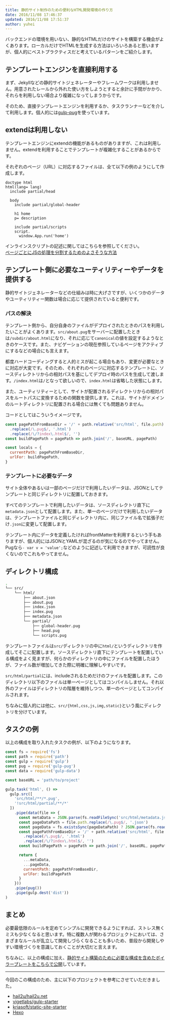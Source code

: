 ```yaml
---
title: 静的サイト制作のための便利なHTML開発環境の作り方
date: 2016/11/08 17:46:37
updated: 2016/11/08 17:51:37
author: yuhei
---
```

バックエンドの環境を用いない、静的なHTMLだけのサイトを構築する機会がよくあります。ローカルだけでHTMLを生成する方法はいろいろあると思いますが、個人的にベストプラクティスだと考えているパターンをご紹介します。

<!-- more -->

## テンプレートエンジンを直接利用する

まず、Jekyllなどの静的サイトジェネレーターやフレームワークは利用しません。用意されたレールから外れた使い方をしようとすると余計に手間がかかり、それらを利用しない場合より複雑になってしまうからです。

そのため、直接テンプレートエンジンを利用するか、タスクランナーなどを介して利用します。個人的には[gulp-pug](https://github.com/pugjs/gulp-pug)を使っています。

## extendは利用しない

テンプレートエンジンにextendの機能があるものがありますが、これは利用しません。extendを利用することでテンプレートが複雑化することがあるからです。

それぞれのページ（URL）に対応するファイルは、全て以下の例のようにして作成します。

```jade
doctype html
html(lang= lang)
  include partial/head

  body
    include partial/global-header

    h1 home
    p= description

    include partial/scripts
    script.
      window.App.run('home')
```

インラインスクリプトの記述に関してはこちらを参照してください。  
[ページごとにJSの処理を分割するためのよさそうな方法](/posts/page-dispatcher.html)

## テンプレート側に必要なユーティリティーやデータを提供する

静的サイトジェネレーターなどの仕組みは時に大げさですが、いくつかのデータやユーティリティー関数は場合に応じて提供されていると便利です。

### パスの解決

テンプレート側から、自分自身のファイルがデプロイされたときのパスを利用したいことがよくあります。`src/about.pug`をサーバーに配置したときは`/subdir/about.html`になり、それに応じて`canonical`の値を設定するようなときのケースです。また、ナビゲーションの現在参照しているページをアクティブにするなどの場合にも言えます。

都度ハードコーディングすると人的ミスが起こる場合もあり、変更が必要なときに対応が大変です。そのため、それぞれのページに対応するテンプレートに、ソースディレクトリからの相対パスを基にしてデプロイ時のパスを生成して渡します。`/index.html`は`/`となって欲しいので、`index.html`は省略した状態にします。

また、ユーティリティーとして、サイトが配置されるディレクトリからの相対パスをルートパスに変換するための関数を提供します。これは、サイトがドメインのルートディレクトリに配置される場合には無くても問題ありません。

コードとしてはこういうイメージです。

```javascript
const pagePathFromBaseDir = '/' + path.relative('src/html', file.path)
  .replace(/\.pug$/, '.html')
  .replace(/\/?index\.html$/, '')
const buildPagePath = pagePath => path.join('/', baseURL, pagePath)

const locals = {
  currentPath: pagePathFromBaseDir,
  urlFor: buildPagePath,
}
```

### テンプレートに必要なデータ

サイト全体やあるいは一部のページだけで利用したいデータは、JSONとしてテンプレートと同じディレクトリに配置しておきます。

すべてのテンプレートで利用したいデータは、ソースディレクトリ直下に`metadata.json`として配置します。また、単一のページだけで利用したいデータは、テンプレートファイルと同じディレクトリ内に、同じファイル名で拡張子だけ`.json`に変更して配置します。

テンプレート内にデータを定義したければfrontMatterを利用するという手もありますが、個人的にはJSONとYAMLが混ざるのが気になるのでやってません。Pugなら`- var v = 'value';`などのように記述して利用できますが、可読性が良くないのでこれもやってません。

## ディレクトリ構成

```bash
.
└── src/
    └── html/
        ├── about.json
        ├── about.pug
        ├── index.json
        ├── index.pug
        ├── metadata.json
        └── partial/
            ├── global-header.pug
            ├── head.pug
            └── scripts.pug
```

テンプレートファイルは`src/`ディレクトリの中に`html/`というディレクトリを作成してそこに配置します。ソースディレクトリ直下にテンプレートを配置している構成をよく見ますが、何らかのディレクトリの中にファイルを配置したほうが、ファイル数が増加してきた際に明確に理解しやすいです。

`src/html/partial`には、includeされるためだけのファイルを配置します。このディレクトリ以下のファイルは単一ページとしてはコンパイルしません。それ以外のファイルはディレクトリの階層を維持しつつ、単一のページとしてコンパイルされます。

ちなみに個人的には他に、`src/{html,css,js,img,static}`という風にディレクトリを分けています。

## タスクの例

以上の構成を取り入れたタスクの例が、以下のようになります。

```javascript
const fs = require('fs')
const path = require('path')
const gulp = require('gulp')
const pug = require('gulp-pug')
const data = require('gulp-data')

const baseURL = 'path/to/project'

gulp.task('html', () =>
  gulp.src([
    'src/html/**/*.pug',
    '!src/html/partial/**/*'
  ])
    .pipe(data(file => {
      const metaData = JSON.parse(fs.readFileSync('src/html/metadata.json', 'utf8'))
      const pageDataPath = file.path.replace(/\.pug$/, '.json')
      const pageData = fs.existsSync(pageDataPath) ? JSON.parse(fs.readFileSync(pageDataPath)) : null
      const pagePathFromBaseDir = '/' + path.relative('src/html', file.path)
        .replace(/\.pug$/, '.html')
        .replace(/\/?index\.html$/, '')
      const buildPagePath = pagePath => path.join('/', baseURL, pagePath)

      return {
        ...metaData,
        ...pageData,
        currentPath: pagePathFromBaseDir,
        urlFor: buildPagePath
      }
    }))
    .pipe(pug())
    .pipe(gulp.dest('dist'))
)
```

## まとめ

必要最低限のルールを定めてシンプルに開発できるようにすれば、ストレス無くミスも少なくなると思います。特に複数人が関わるプロジェクトにおいては、さまざまなルールが乱立して開発しづらくなることも多いため、普段から開発しやすい環境づくりを意識しておくことが大切だと言えます。

ちなみに、以上の構成に加え、[静的サイト構築のために必要な構成を含めたボイラープレートをこちらで公開](https://github.com/yuheiy/real-world-website-boilerplate)しています。

---

今回のこの構成のため、主に以下のプロジェクトを参考にさせていただきました。

- [hail2u/hail2u.net](https://github.com/hail2u/hail2u.net)  
- [vigetlabs/gulp-starter](https://github.com/vigetlabs/gulp-starter)  
- [kriasoft/static-site-starter](https://github.com/kriasoft/static-site-starter)
- [Hexo](https://hexo.io/)

